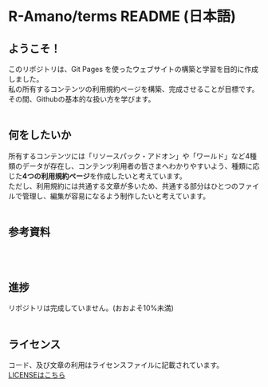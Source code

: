 # R-Amano/terms README (日本語)

## ようこそ！
このリポジトリは、Git Pages を使ったウェブサイトの構築と学習を目的に作成しました。<br>
私の所有するコンテンツの利用規約ページを構築、完成させることが目標です。<br>
その間、Githubの基本的な扱い方を学びます。
<br><br>

## 何をしたいか
所有するコンテンツには「リソースパック・アドオン」や「ワールド」など4種類のデータが存在し、コンテンツ利用者の皆さまへわかりやすいよう、種類に応じた**4つの利用規約ページ**を作成したいと考えています。<br>
ただし、利用規約には共通する文章が多いため、共通する部分はひとつのファイルで管理し、編集が容易になるよう制作したいと考えています。
<br><br>

## 参考資料
<br><br>

## 進捗
リポジトリは完成していません。(おおよそ10%未満)
<br><br>

## ライセンス
コード、及び文章の利用はライセンスファイルに記載されています。<br>
[LICENSEはこちら](https://github.com/R-Amano/terms/blob/main/LICENSE)
<br><br>


